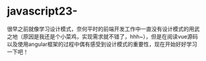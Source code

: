 # javascript23-
很早之前就像学习设计模式，奈何平时的前端开发工作中一直没有设计模式的用武之地（原因是我还是个小菜鸡，实现需求就不错了，hhh~），但是在阅读vue源码以及使用angular框架的过程中偶有感受到设计模式的重要性，现在开始好好学习一下吧！
